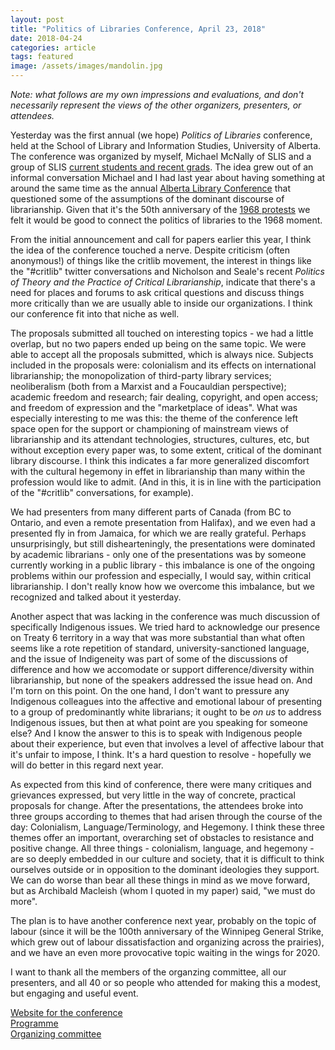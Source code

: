 ```yaml
---
layout: post
title: "Politics of Libraries Conference, April 23, 2018"
date: 2018-04-24
categories: article
tags: featured
image: /assets/images/mandolin.jpg
---
```


*Note: what follows are my own impressions and evaluations, and don't
necessarily represent the views of the other organizers, presenters, or
attendees.*

Yesterday was the first annual (we hope) *Politics of Libraries*
conference, held at the School of Library and Information Studies,
University of Alberta. The conference was organized by myself, Michael
McNally of SLIS and a group of SLIS [current students and recent
grads](https://politicsoflibraries.github.io/#organizers). The idea grew
out of an informal conversation Michael and I had last year about having
something at around the same time as the annual [Alberta Library
Conference](http://www.albertalibraryconference.com/) that questioned
some of the assumptions of the dominant discourse of librarianship.
Given that it's the 50th anniversary of the [1968
protests](https://en.wikipedia.org/wiki/Protests_of_1968) we felt it
would be good to connect the politics of libraries to the 1968 moment.

From the initial announcement and call for papers earlier this year, I
think the idea of the conference touched a nerve. Despite criticism
(often anonymous!) of
things like the critlib movement, the interest in things like the
"#critlib" twitter conversations and Nicholson and Seale's recent
*Politics of Theory and the Practice of Critical Librarianship*,
indicate that there's a need for places and forums to ask critical
questions and discuss things more critically than we are usually able to
inside our organizations. I think our conference fit into that niche as
well.

The proposals submitted all touched on interesting topics - we had a
little overlap, but no two papers ended up being on the same topic. We
were able to accept all the proposals submitted, which is always nice.
Subjects included in the proposals were: colonialism and its effects on
international librarianship; the monopolization of third-party library
services; neoliberalism (both from a Marxist and a Foucauldian
perspective); academic freedom and research; fair dealing, copyright,
and open access; and freedom of expression and the "marketplace of
ideas". What was especially interesting to me was this: the theme of the
conference left space open for the support or championing of mainstream
views of librarianship and its attendant technologies, structures,
cultures, etc, but without exception every paper was, to some extent,
critical of the dominant library discourse. I think this indicates a far
more generalized discomfort with the cultural hegemony in effet in
librarianship than many within the profession would like to admit. (And
in this, it is in line with the participation of the "#critlib"
conversations, for example).

We had presenters from many different parts of Canada (from BC to
Ontario, and even a remote presentation from Halifax), and we even had a
presented fly in from Jamaica, for which we are really grateful. Perhaps
unsurprisingly, but still dishearteningly, the presentations were
dominated by academic librarians - only one of the presentations was by
someone currently working in a public library - this imbalance is one of
the ongoing problems within our profession and especially, I would say,
within critical librarianship. I don't really know how we overcome this
imbalance, but we recognized and talked about it yesterday.

Another aspect that was lacking in the conference was much discussion of
specifically Indigenous issues. We tried hard to acknowledge our
presence on Treaty 6 territory in a way that was more substantial than
what often seems like a rote repetition of standard,
university-sanctioned language, and the issue of Indigeneity was part of
some of the discussions of difference and how we accomodate or support
difference/diversity within librarianship, but none of the speakers
addressed the issue head on. And I'm torn on this point. On the one
hand, I don't want to pressure any Indigenous colleagues into the
affective and emotional labour of presenting to a group of predominantly
white librarians; it ought to be *on us* to address Indigenous issues,
but then at what point are you speaking for someone else? And I know the
answer to this is to speak with Indigenous people about their
experience, but even that involves a level of affective labour that it's
unfair to impose, I think. It's a hard question to resolve - hopefully
we will do better in this regard next year.

As expected from this kind of conference, there were many critiques and
grievances expressed, but very little in the way of concrete, practical
proposals for change. After the presentations, the attendees broke into
three groups according to themes that had arisen through the course of
the day: Colonialism, Language/Terminology, and Hegemony. I think these
three themes offer an important, overarching set of obstacles to
resistance and positive change. All three things - colonialism,
language, and hegemony - are so deeply embedded in our culture and
society, that it is difficult to think ourselves outside or in
opposition to the dominant ideologies they support. We can do worse than
bear all these things in mind as we move forward, but as Archibald
Macleish (whom I quoted in my paper) said, "we must do more".

The plan is to have another conference next year, probably on the topic
of labour (since it will be the 100th anniversary of the Winnipeg
General Strike, which grew out of labour dissatisfaction and organizing
across the prairies), and we have an even more provocative topic waiting
in the wings for 2020.

I want to thank all the members of the organzing committee, all our
presenters, and all 40 or so people who attended for making this a
modest, but engaging and useful event.

[Website for the conference](https://politicsoflibraries.github.io/)<br
/>
[Programme](https://politicsoflibraries.github.io/#schedule)<br />
[Organizing
committee](https://politicsoflibraries.github.io/#organizers)
